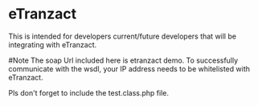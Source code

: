 # eTranzact

This is intended for developers current/future developers that will be integrating with eTranzact.

#Note
The soap Url included here is etranzact demo. 
To successfully communicate with the wsdl, your IP address needs to be whitelisted with eTranzact.

Pls don't forget to include the test.class.php file.

